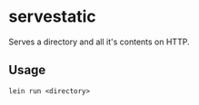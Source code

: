 # servestatic

Serves a directory and all it's contents on HTTP.

## Usage

    lein run <directory>
